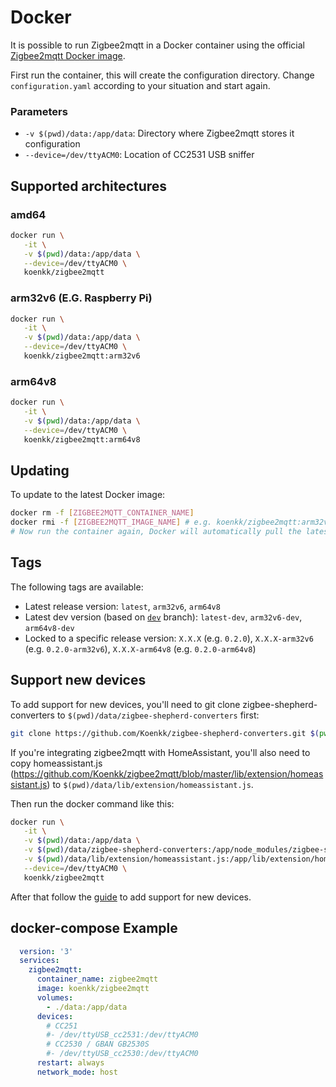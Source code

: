 ---
---
# Docker
It is possible to run Zigbee2mqtt in a Docker container using the official [Zigbee2mqtt Docker image](https://hub.docker.com/r/koenkk/zigbee2mqtt/).

First run the container, this will create the configuration directory. Change `configuration.yaml` according to your situation and start again.

### Parameters
* `-v $(pwd)/data:/app/data`: Directory where Zigbee2mqtt stores it configuration
* `--device=/dev/ttyACM0`: Location of CC2531 USB sniffer

## Supported architectures
### amd64
```bash
docker run \
   -it \
   -v $(pwd)/data:/app/data \
   --device=/dev/ttyACM0 \
   koenkk/zigbee2mqtt
```

### arm32v6 (E.G. Raspberry Pi)
```bash
docker run \
   -it \
   -v $(pwd)/data:/app/data \
   --device=/dev/ttyACM0 \
   koenkk/zigbee2mqtt:arm32v6
```

### arm64v8
```bash
docker run \
   -it \
   -v $(pwd)/data:/app/data \
   --device=/dev/ttyACM0 \
   koenkk/zigbee2mqtt:arm64v8
```

## Updating
To update to the latest Docker image:
```bash
docker rm -f [ZIGBEE2MQTT_CONTAINER_NAME]
docker rmi -f [ZIGBEE2MQTT_IMAGE_NAME] # e.g. koenkk/zigbee2mqtt:arm32v6
# Now run the container again, Docker will automatically pull the latest image.
```

## Tags
The following tags are available:
- Latest release version: `latest`, `arm32v6`, `arm64v8`
- Latest dev version (based on [`dev`](https://github.com/Koenkk/zigbee2mqtt/tree/dev) branch): `latest-dev`, `arm32v6-dev`, `arm64v8-dev`
- Locked to a specific release version: `X.X.X` (e.g. `0.2.0`), `X.X.X-arm32v6` (e.g. `0.2.0-arm32v6`), `X.X.X-arm64v8` (e.g. `0.2.0-arm64v8`)

## Support new devices
To add support for new devices, you'll need to git clone zigbee-shepherd-converters to ```$(pwd)/data/zigbee-shepherd-converters``` first:

```bash
git clone https://github.com/Koenkk/zigbee-shepherd-converters.git $(pwd)/data/zigbee-shepherd-converters
```

If you're integrating zigbee2mqtt with HomeAssistant, you'll also need to copy homeassistant.js (https://github.com/Koenkk/zigbee2mqtt/blob/master/lib/extension/homeassistant.js) to ```$(pwd)/data/lib/extension/homeassistant.js```.

Then run the docker command like this:

```bash
docker run \
   -it \
   -v $(pwd)/data:/app/data \
   -v $(pwd)/data/zigbee-shepherd-converters:/app/node_modules/zigbee-shepherd-converters \
   -v $(pwd)/data/lib/extension/homeassistant.js:/app/lib/extension/homeassistant.js \
   --device=/dev/ttyACM0 \
   koenkk/zigbee2mqtt
```

After that follow the [guide](https://www.zigbee2mqtt.io/how_tos/how_to_support_new_devices.html) to add support for new devices.


## docker-compose Example
```yaml
  version: '3'
  services:
    zigbee2mqtt:
      container_name: zigbee2mqtt
      image: koenkk/zigbee2mqtt
      volumes:
        - ./data:/app/data
      devices:
        # CC251
        #- /dev/ttyUSB_cc2531:/dev/ttyACM0
        # CC2530 / GBAN GB2530S
        #- /dev/ttyUSB_cc2530:/dev/ttyACM0
      restart: always
      network_mode: host
```
